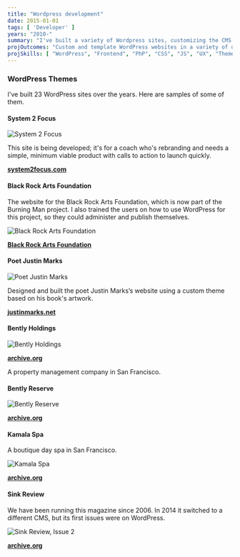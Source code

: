 ```yaml
---
title: "Wordpress development"
date: 2015-01-01
tags: [ 'Developer' ]
years: "2010-"
summary: "I've built a variety of Wordpress sites, customizing the CMS for clients"
projOutcomes: "Custom and template WordPress websites in a variety of domains using minimal plugins."
projSkills: [ "WordPress", "Frontend", "PhP", "CSS", "JS", "UX", "Theme Customization" ] 
---
```


### WordPress Themes

I've built 23 WordPress sites over the years. Here are samples of some of them.

#### System 2 Focus

![System 2 Focus](/s2f.webp)

This site is being developed; it's for a coach who's rebranding and needs a simple, minimum viable product with calls to action to launch quickly. 

**[system2focus.com](https://system2focus.com/)**

#### Black Rock Arts Foundation

The website for the Black Rock Arts Foundation, which is now part of the Burning Man project. I also trained the users on how to use WordPress for this project, so they could administer and publish themselves.

![Black Rock Arts Foundation](/braf.webp)

**[Black Rock Arts Foundation](http://blackrockarts.org/)**

#### Poet Justin Marks

![Poet Justin Marks](/juston-marks.webp)

Designed and built the poet Justin Marks&rsquo;s website using a custom theme based on his book's artwork.

**[justinmarks.net](http://justinmarks.net/)**

#### Bently Holdings

![Bently Holdings](/holdings.webp)

**[archive.org](http://web.archive.org/web/20161231031746/http://bentlyholdings.com/)**

A property management company in San Francisco. 

#### Bently Reserve

![Bently Reserve](/bentlyreserve.webp)

**[archive.org](http://web.archive.org/web/20120711074742/http://bentlyreserve.com/)**

#### Kamala Spa

A boutique day spa in San Francisco.

![Kamala Spa](/kamalaspa.webp)

**[archive.org](http://web.archive.org/web/20110208182113/http://www.kamalaspa.com/)**

#### Sink Review

We have been running this magazine since 2006. In 2014 it switched to a different CMS, but its first issues were on WordPress. 

![Sink Review, Issue 2](/sink-2008.webp)

**[archive.org](http://web.archive.org/web/20070918043938/http://www.sinkreview.org/)**